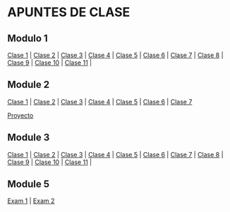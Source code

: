 # APUNTES DE CLASE

## Modulo 1

[Clase 1](module1/clase01.md) | [Clase 2](module1/clase02.md) | [Clase 3](module1/clase03.md) | [Clase 4](module1/clase04.md) | [Clase 5](module1/clase05.md) | [Clase 6](module1/clase06.md) | [Clase 7](module1/clase07.md) | [Clase 8](module1/clase08.md) | [Clase 9](module1/clase09.md) | [Clase 10](module1/clase010.md) | [Clase 11](module1/clase011.md) |

## Module 2

[Clase 1](module2/class01.md) | [Clase 2](module2/class02.md) | [Clase 3](module2/class03.md) | [Clase 4](module2/class04.md) | [Clase 5](module2/class05.md) | [Clase 6](module2/class06.md) | [Clase 7](module2/class07.md)

[Proyecto](module2/proyecto.md)

## Module 3

[Clase 1](module3/class01.md) | [Clase 2](module3/class02.md) | [Clase 3](module3/class03.md) | [Clase 4](module3/class04.md) | [Clase 5](module3/class05.md) | [Clase 6](module3/class06.md) | [Clase 7](module3/class07.md) | [Clase 8](module3/clase08.md) | [Clase 9](module3/clase09.md) | [Clase 10](module3/clase010.md) | [Clase 11](module3/clase011.md) |

## Module 5

[Exam 1](module5/exam1/readme.md) | [Exam 2](module5/exam2/readme.md)
